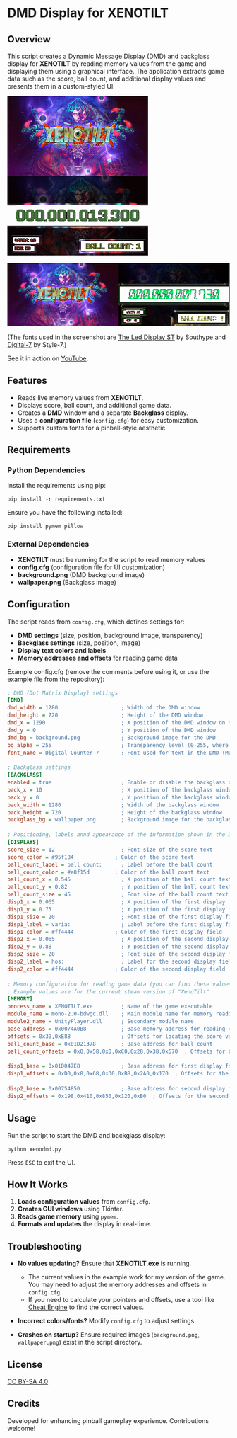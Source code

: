 # DMD Display for XENOTILT

## Overview
This script creates a Dynamic Message Display (DMD) and backglass display for **XENOTILT** by reading memory values from the game and displaying them using a graphical interface. The application extracts game data such as the score, ball count, and additional display values and presents them in a custom-styled UI.

![Screenshot](screen1.png)

![Screenshot](screen2.png)

(The fonts used in the screenshot are [The Led Display ST](https://www.dafont.com/the-led-display-st.font) by Southype and [Digital-7](https://www.dafont.com/digital-7.font) by Style-7.)

See it in action on [YouTube](https://www.youtube.com/watch?v=AlW3EWoYUPo).

## Features
- Reads live memory values from **XENOTILT**.
- Displays score, ball count, and additional game data.
- Creates a **DMD** window and a separate **Backglass** display.
- Uses a **configuration file** (`config.cfg`) for easy customization.
- Supports custom fonts for a pinball-style aesthetic.

## Requirements
### Python Dependencies

Install the requirements using pip:
```
pip install -r requirements.txt
```

Ensure you have the following installed:
```
pip install pymem pillow
```

### External Dependencies
- **XENOTILT**  must be running for the script to read memory values
- **config.cfg** (configuration file for UI customization)
- **background.png** (DMD background image)
- **wallpaper.png** (Backglass image)

## Configuration
The script reads from `config.cfg`, which defines settings for:
- **DMD settings** (size, position, background image, transparency)
- **Backglass settings** (size, position, image)
- **Display text colors and labels**
- **Memory addresses and offsets** for reading game data

Example config.cfg (remove the comments before using it, or use the example file from the repository):
```ini
; DMD (Dot Matrix Display) settings
[DMD]
dmd_width = 1280                    ; Width of the DMD window
dmd_height = 720                    ; Height of the DMD window
dmd_x = 1290                        ; X position of the DMD window on the screen
dmd_y = 0                           ; Y position of the DMD window
dmd_bg = background.png             ; Background image for the DMD
bg_alpha = 255                      ; Transparency level (0-255, where 255 is fully opaque)
font_name = Digital Counter 7       ; Font used for text in the DMD (Must be installed on the system)

; Backglass settings
[BACKGLASS]
enabled = true                      ; Enable or disable the backglass display (true or false)
back_x = 10                         ; X position of the backglass window
back_y = 0                          ; Y position of the backglass window
back_width = 1280                   ; Width of the backglass window
back_height = 720                   ; Height of the backglass window
backglass_bg = wallpaper.png        ; Background image for the backglass

; Positioning, labels annd appearance of the information shown in the DMD
[DISPLAYS]
score_size = 12                     ; Font size of the score text
score_color = #95f184             ; Color of the score text
ball_count_label = ball count:      ; Label before the ball count
ball_count_color = #e8f15d        ; Color of the ball count text
ball_count_x = 0.545                ; X position of the ball count text (relative, 0 is all the way to the left, 1 is all the way to the right)
ball_count_y = 0.82                 ; Y position of the ball count text (relative, 0 is at the top, 1 is at the bottom)
ball_count_size = 45                ; Font size of the ball count text
disp1_x = 0.065                     ; X position of the first display field
disp1_y = 0.75                      ; Y position of the first display field
disp1_size = 20                     ; Font size of the first display field
disp1_label = varia:                ; Label before the first display field
disp1_color = #ff4444             ; Color of the first display field
disp2_x = 0.065                     ; X position of the second display field
disp2_y = 0.88                      ; Y position of the second display field
disp2_size = 20                     ; Font size of the second display field
disp2_label = hos:                  ; Label for the second display field
disp2_color = #ff4444             ; Color of the second display field

; Memory configuration for reading game data (you can find these values using Cheat Engine or similar tools)
; Example values are for the current steam version of "XenoTilt"
[MEMORY]
process_name = XENOTILT.exe         ; Name of the game executable
module_name = mono-2.0-bdwgc.dll    ; Main module name for memory reading
module2_name = UnityPlayer.dll      ; Secondary module name
base_address = 0x0074A0B8           ; Base memory address for reading values
offsets = 0x30,0xE88                ; Offsets for locating the score value
ball_count_base = 0x01D21378        ; Base address for ball count
ball_count_offsets = 0x0,0x58,0x0,0xC0,0x28,0x38,0x670  ; Offsets for ball count

disp1_base = 0x01D047E8             ; Base address for first display field value
disp1_offsets = 0xD0,0x8,0x68,0x30,0xB8,0x2A0,0x170  ; Offsets for the first display field

disp2_base = 0x00754850             ; Base address for second display field value
disp2_offsets = 0x198,0x410,0x850,0x120,0xB0  ; Offsets for the second display field
```

## Usage
Run the script to start the DMD and backglass display:
```
python xenodmd.py
```
Press `ESC` to exit the UI.

## How It Works
1. **Loads configuration values** from `config.cfg`.
2. **Creates GUI windows** using Tkinter.
3. **Reads game memory** using `pymem`.
4. **Formats and updates** the display in real-time.

## Troubleshooting
- **No values updating?** Ensure that **XENOTILT.exe** is running.
    - The current values in the example work for my version of the game. You may need to adjust the memory addresses and offsets in `config.cfg`.
    - If you need to calculate your pointers and offsets, use a tool like [Cheat Engine](https://www.youtube.com/watch?v=CVDi-oIOxSo) to find the correct values.

- **Incorrect colors/fonts?** Modify `config.cfg` to adjust settings.
- **Crashes on startup?** Ensure required images (`background.png`, `wallpaper.png`) exist in the script directory.

## License
[CC BY-SA 4.0](https://creativecommons.org/licenses/by-sa/4.0/)

## Credits
Developed for enhancing pinball gameplay experience. Contributions welcome!

